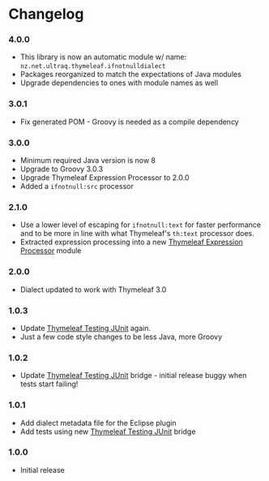 
Changelog
=========

### 4.0.0
 - This library is now an automatic module w/ name: `nz.net.ultraq.thymeleaf.ifnotnulldialect`
 - Packages reorganized to match the expectations of Java modules
 - Upgrade dependencies to ones with module names as well

### 3.0.1
 - Fix generated POM - Groovy is needed as a compile dependency

### 3.0.0
 - Minimum required Java version is now 8
 - Upgrade to Groovy 3.0.3
 - Upgrade Thymeleaf Expression Processor to 2.0.0
 - Added a `ifnotnull:src` processor

### 2.1.0
 - Use a lower level of escaping for `ifnotnull:text` for faster performance and
   to be more in line with what Thymeleaf's `th:text` processor does.
 - Extracted expression processing into a new [Thymeleaf Expression Processor](https://github.com/ultraq/thymeleaf-expression-processor)
   module

### 2.0.0
 - Dialect updated to work with Thymeleaf 3.0

### 1.0.3
 - Update [Thymeleaf Testing JUnit](https://github.com/ultraq/thymeleaf-testing-junit)
   again.
 - Just a few code style changes to be less Java, more Groovy

### 1.0.2
 - Update [Thymeleaf Testing JUnit](https://github.com/ultraq/thymeleaf-testing-junit)
   bridge - initial release buggy when tests start failing!

### 1.0.1
 - Add dialect metadata file for the Eclipse plugin
 - Add tests using new [Thymeleaf Testing JUnit](https://github.com/ultraq/thymeleaf-testing-junit)
   bridge

### 1.0.0
 - Initial release
